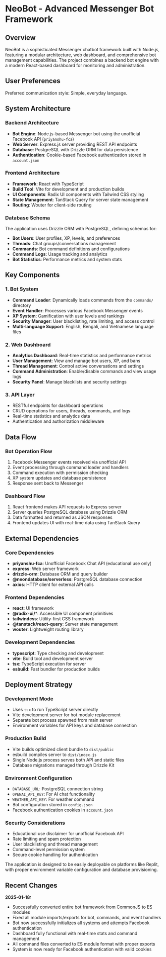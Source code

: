 # NeoBot - Advanced Messenger Bot Framework

## Overview

NeoBot is a sophisticated Messenger chatbot framework built with Node.js, featuring a modular architecture, web dashboard, and comprehensive bot management capabilities. The project combines a backend bot engine with a modern React-based dashboard for monitoring and administration.

## User Preferences

Preferred communication style: Simple, everyday language.

## System Architecture

### Backend Architecture
- **Bot Engine**: Node.js-based Messenger bot using the unofficial Facebook API (`priyanshu-fca`)
- **Web Server**: Express.js server providing REST API endpoints
- **Database**: PostgreSQL with Drizzle ORM for data persistence
- **Authentication**: Cookie-based Facebook authentication stored in `account.json`

### Frontend Architecture
- **Framework**: React with TypeScript
- **Build Tool**: Vite for development and production builds
- **UI Components**: Radix UI components with Tailwind CSS styling
- **State Management**: TanStack Query for server state management
- **Routing**: Wouter for client-side routing

### Database Schema
The application uses Drizzle ORM with PostgreSQL, defining schemas for:
- **Bot Users**: User profiles, XP, levels, and preferences
- **Threads**: Chat groups/conversations management
- **Commands**: Bot command definitions and configurations
- **Command Logs**: Usage tracking and analytics
- **Bot Statistics**: Performance metrics and system stats

## Key Components

### 1. Bot System
- **Command Loader**: Dynamically loads commands from the `commands/` directory
- **Event Handler**: Processes various Facebook Messenger events
- **XP System**: Gamification with user levels and rankings
- **Security Manager**: User blacklisting, rate limiting, and access control
- **Multi-language Support**: English, Bengali, and Vietnamese language files

### 2. Web Dashboard
- **Analytics Dashboard**: Real-time statistics and performance metrics
- **User Management**: View and manage bot users, XP, and bans
- **Thread Management**: Control active conversations and settings
- **Command Administration**: Enable/disable commands and view usage logs
- **Security Panel**: Manage blacklists and security settings

### 3. API Layer
- RESTful endpoints for dashboard operations
- CRUD operations for users, threads, commands, and logs
- Real-time statistics and analytics data
- Authentication and authorization middleware

## Data Flow

### Bot Operation Flow
1. Facebook Messenger events received via unofficial API
2. Event processing through command loader and handlers
3. Command execution with permission checking
4. XP system updates and database persistence
5. Response sent back to Messenger

### Dashboard Flow
1. React frontend makes API requests to Express server
2. Server queries PostgreSQL database using Drizzle ORM
3. Data formatted and returned as JSON responses
4. Frontend updates UI with real-time data using TanStack Query

## External Dependencies

### Core Dependencies
- **priyanshu-fca**: Unofficial Facebook Chat API (educational use only)
- **express**: Web server framework
- **drizzle-orm**: Database ORM and query builder
- **@neondatabase/serverless**: PostgreSQL database connection
- **axios**: HTTP client for external API calls

### Frontend Dependencies
- **react**: UI framework
- **@radix-ui/***: Accessible UI component primitives
- **tailwindcss**: Utility-first CSS framework
- **@tanstack/react-query**: Server state management
- **wouter**: Lightweight routing library

### Development Dependencies
- **typescript**: Type checking and development
- **vite**: Build tool and development server
- **tsx**: TypeScript execution for server
- **esbuild**: Fast bundler for production builds

## Deployment Strategy

### Development Mode
- Uses `tsx` to run TypeScript server directly
- Vite development server for hot module replacement
- Separate bot process spawned from main server
- Environment variables for API keys and database connection

### Production Build
- Vite builds optimized client bundle to `dist/public`
- esbuild compiles server to `dist/index.js`
- Single Node.js process serves both API and static files
- Database migrations managed through Drizzle Kit

### Environment Configuration
- `DATABASE_URL`: PostgreSQL connection string
- `OPENAI_API_KEY`: For AI chat functionality
- `WEATHER_API_KEY`: For weather command
- Bot configuration stored in `config.json`
- Facebook authentication cookies in `account.json`

### Security Considerations
- Educational use disclaimer for unofficial Facebook API
- Rate limiting and spam protection
- User blacklisting and thread management
- Command-level permission system
- Secure cookie handling for authentication

The application is designed to be easily deployable on platforms like Replit, with proper environment variable configuration and database provisioning.

## Recent Changes

**2025-01-18:**
- Successfully converted entire bot framework from CommonJS to ES modules
- Fixed all module imports/exports for bot, commands, and event handlers
- Bot now successfully initializes all systems and attempts Facebook authentication
- Dashboard fully functional with real-time stats and command management
- All command files converted to ES module format with proper exports
- System is now ready for Facebook authentication with valid cookies